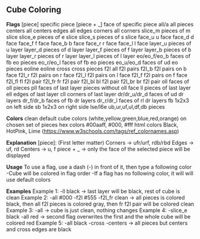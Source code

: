 Cube Coloring
-------------

**Flags**
[piece]		    specific piece
[piece + _]		face of specific piece
all/a		    all pieces
centers		    all centers
edges		    all edges
corners		    all corners
slice_m		    pieces of m slice
slice_e		    pieces of e slice
slice_s		    pieces of s slice
face_u		    u face
face_d		    d face
face_f		    f face
face_b		    b face
face_r		    r face
face_l		    l face
layer_u		    pieces of u layer
layer_d		    pieces of d layer
layer_f		    pieces of f layer
layer_b		    pieces of b layer
layer_r		    pieces of r layer
layer_l		    pieces of l layer
eo/eo_f/eo_b	faces of fb eo pieces
eo_r/eo_l		faces of fb eo pieces
eo_u/eo_d		faces of ud eo pieces
eoline          eoline
cross		    cross pieces
f2l		        all f2l pairs
f2l_b		    f2l pairs on b face
f2l_r		    f2l pairs on r face
f2l_l		    f2l pairs on l face
f2l_f		    f2l pairs on f face
f2l_fl		    fl f2l pair
f2l_fr		    fr f2l pair
f2l_bl		    bl f2l pair
f2l_br		    br f2l pair
oll		        faces of oll pieces
pll		        faces of last layer pieces without oll face
ll		        pieces of last layer
ell		        edges of last layer
cll		        corners of last layer
dr/dr_u/dr_d	faces of ud dr layers
dr_f/dr_b	    faces of fb dr layers
dr_r/dr_l	    faces of rl dr layers
fb		        1x2x3 on left side
sb		        1x2x3 on right side
lse/l6e		    ub,ur,uf,ul,df,db pieces

**Colors**
clean		default cube colors (white,yellow,green,blue,red,orange) on chosen set of pieces
hex colors	#00aaff, #000, #fff
html colors	Black, HotPink, Lime (https://www.w3schools.com/tags/ref_colornames.asp)

**Explanation**
[piece]:
(First letter matter)
Corners -> ufr/urf, rdb/rbd
Edges -> uf, rd
Centers -> u, f
piece + _ -> only the face of the selected piece will be displayed

**Usage**
To use a flag, use a dash (-) in front of it, then type a following color
-Cube will be colored in flag order
-If a flag has no following color, it will will use default colors

**Examples**
Example 1: -ll black -> last layer will be black, rest of cube is clean
Example 2: -all #000 -f2l #555 -f2l_fr clean -> all pieces is colored black, then all f2l pieces is colored gray, then fr f2l pair will be colored clean
Example 3: -all -> cube is just clean, nothing changes
Example 4: -slice_e black -all red -> second flag overwrites the first and the whole cube will be colored red
Example 5: -all black -cross -centers -> all pieces but centers and cross edges are black